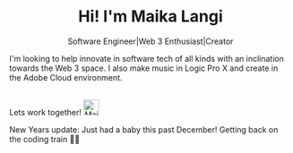 <h1 align="center">Hi! I'm Maika Langi</h1>

<p align='center'>Software Engineer|Web 3 Enthusiast|Creator</p>
I'm looking to help innovate in software tech of all kinds with an inclination towards the Web 3 space. I also make music in Logic Pro X and create in the Adobe Cloud environment.
<br/><br/>

Lets work together! <a href='https://www.linkedin.com/in/maika-langi-7ab038222/'><img alt="Maika Langi LinkedIn" width="28px" src="https://cdn-icons-png.flaticon.com/512/174/174857.png" /></a>

New Years update: Just had a baby this past December! Getting back on the coding train 🚂💪
